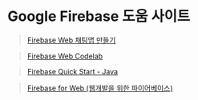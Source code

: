# Google Firebase 도움 사이트

> [Firebase Web 채팅앱 만들기](http://cionman.tistory.com/51)

> [Firebase Web Codelab](https://codelabs.developers.google.com/codelabs/firebase-web/#0)

> [Firebase Quick Start - Java](https://github.com/firebase/quickstart-java)

> [Firebase for Web (웹개발을 위한 파이어베이스)](https://www.slideshare.net/sungbeenjang/firebase-for-web-1-hosting)
